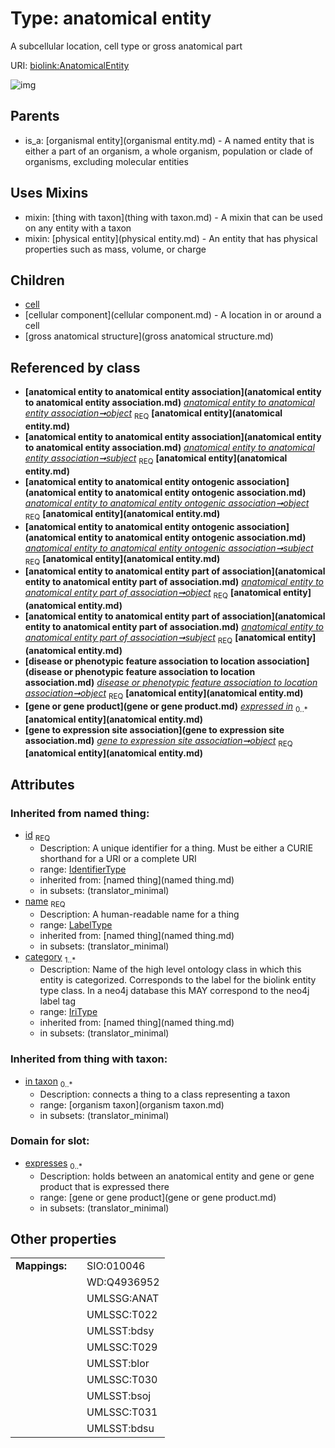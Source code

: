 
# Type: anatomical entity


A subcellular location, cell type or gross anatomical part

URI: [biolink:AnatomicalEntity](https://w3id.org/biolink/vocab/AnatomicalEntity)


![img](http://yuml.me/diagram/nofunky;dir:TB/class/\[OrganismTaxon]<in%20taxon%200..*-%20\[AnatomicalEntity&#124;id(i):identifier_type;name(i):label_type;category(i):iri_type%20%2B],%20\[AnatomicalEntityToAnatomicalEntityAssociation]-%20object%201..1>\[AnatomicalEntity],%20\[AnatomicalEntityToAnatomicalEntityAssociation]-%20subject%201..1>\[AnatomicalEntity],%20\[AnatomicalEntityToAnatomicalEntityOntogenicAssociation]-%20object%201..1>\[AnatomicalEntity],%20\[AnatomicalEntityToAnatomicalEntityOntogenicAssociation]-%20subject%201..1>\[AnatomicalEntity],%20\[AnatomicalEntityToAnatomicalEntityPartOfAssociation]-%20object%201..1>\[AnatomicalEntity],%20\[AnatomicalEntityToAnatomicalEntityPartOfAssociation]-%20subject%201..1>\[AnatomicalEntity],%20\[DiseaseOrPhenotypicFeatureAssociationToLocationAssociation]-%20object%201..1>\[AnatomicalEntity],%20\[GeneToExpressionSiteAssociation]-%20object%201..1>\[AnatomicalEntity],%20\[AnatomicalEntity]uses%20-.->\[ThingWithTaxon],%20\[AnatomicalEntity]uses%20-.->\[PhysicalEntity],%20\[AnatomicalEntity]^-\[GrossAnatomicalStructure],%20\[AnatomicalEntity]^-\[CellularComponent],%20\[AnatomicalEntity]^-\[Cell],%20\[OrganismalEntity]^-\[AnatomicalEntity])

## Parents

 *  is_a: [organismal entity](organismal entity.md) - A named entity that is either a part of an organism, a whole organism, population or clade of organisms, excluding molecular entities

## Uses Mixins

 *  mixin: [thing with taxon](thing with taxon.md) - A mixin that can be used on any entity with a taxon
 *  mixin: [physical entity](physical entity.md) - An entity that has physical properties such as mass, volume, or charge

## Children

 * [cell](cell.md)
 * [cellular component](cellular component.md) - A location in or around a cell
 * [gross anatomical structure](gross anatomical structure.md)

## Referenced by class

 *  **[anatomical entity to anatomical entity association](anatomical entity to anatomical entity association.md)** *[anatomical entity to anatomical entity association➞object](anatomical_entity_to_anatomical_entity_association_object.md)*  <sub>REQ</sub>  **[anatomical entity](anatomical entity.md)**
 *  **[anatomical entity to anatomical entity association](anatomical entity to anatomical entity association.md)** *[anatomical entity to anatomical entity association➞subject](anatomical_entity_to_anatomical_entity_association_subject.md)*  <sub>REQ</sub>  **[anatomical entity](anatomical entity.md)**
 *  **[anatomical entity to anatomical entity ontogenic association](anatomical entity to anatomical entity ontogenic association.md)** *[anatomical entity to anatomical entity ontogenic association➞object](anatomical_entity_to_anatomical_entity_ontogenic_association_object.md)*  <sub>REQ</sub>  **[anatomical entity](anatomical entity.md)**
 *  **[anatomical entity to anatomical entity ontogenic association](anatomical entity to anatomical entity ontogenic association.md)** *[anatomical entity to anatomical entity ontogenic association➞subject](anatomical_entity_to_anatomical_entity_ontogenic_association_subject.md)*  <sub>REQ</sub>  **[anatomical entity](anatomical entity.md)**
 *  **[anatomical entity to anatomical entity part of association](anatomical entity to anatomical entity part of association.md)** *[anatomical entity to anatomical entity part of association➞object](anatomical_entity_to_anatomical_entity_part_of_association_object.md)*  <sub>REQ</sub>  **[anatomical entity](anatomical entity.md)**
 *  **[anatomical entity to anatomical entity part of association](anatomical entity to anatomical entity part of association.md)** *[anatomical entity to anatomical entity part of association➞subject](anatomical_entity_to_anatomical_entity_part_of_association_subject.md)*  <sub>REQ</sub>  **[anatomical entity](anatomical entity.md)**
 *  **[disease or phenotypic feature association to location association](disease or phenotypic feature association to location association.md)** *[disease or phenotypic feature association to location association➞object](disease_or_phenotypic_feature_association_to_location_association_object.md)*  <sub>REQ</sub>  **[anatomical entity](anatomical entity.md)**
 *  **[gene or gene product](gene or gene product.md)** *[expressed in](expressed_in.md)*  <sub>0..*</sub>  **[anatomical entity](anatomical entity.md)**
 *  **[gene to expression site association](gene to expression site association.md)** *[gene to expression site association➞object](gene_to_expression_site_association_object.md)*  <sub>REQ</sub>  **[anatomical entity](anatomical entity.md)**

## Attributes


### Inherited from named thing:

 * [id](id.md)  <sub>REQ</sub>
    * Description: A unique identifier for a thing. Must be either a CURIE shorthand for a URI or a complete URI
    * range: [IdentifierType](type/IdentifierType.md)
    * inherited from: [named thing](named thing.md)
    * in subsets: (translator_minimal)
 * [name](name.md)  <sub>REQ</sub>
    * Description: A human-readable name for a thing
    * range: [LabelType](type/LabelType.md)
    * inherited from: [named thing](named thing.md)
    * in subsets: (translator_minimal)
 * [category](category.md)  <sub>1..*</sub>
    * Description: Name of the high level ontology class in which this entity is categorized. Corresponds to the label for the biolink entity type class. In a neo4j database this MAY correspond to the neo4j label tag
    * range: [IriType](type/IriType.md)
    * inherited from: [named thing](named thing.md)
    * in subsets: (translator_minimal)

### Inherited from thing with taxon:

 * [in taxon](in_taxon.md)  <sub>0..*</sub>
    * Description: connects a thing to a class representing a taxon
    * range: [organism taxon](organism taxon.md)
    * in subsets: (translator_minimal)

### Domain for slot:

 * [expresses](expresses.md)  <sub>0..*</sub>
    * Description: holds between an anatomical entity and gene or gene product that is expressed there
    * range: [gene or gene product](gene or gene product.md)
    * in subsets: (translator_minimal)

## Other properties

|  |  |  |
| --- | --- | --- |
| **Mappings:** | | SIO:010046 |
|  | | WD:Q4936952 |
|  | | UMLSSG:ANAT |
|  | | UMLSSC:T022 |
|  | | UMLSST:bdsy |
|  | | UMLSSC:T029 |
|  | | UMLSST:blor |
|  | | UMLSSC:T030 |
|  | | UMLSST:bsoj |
|  | | UMLSSC:T031 |
|  | | UMLSST:bdsu |

